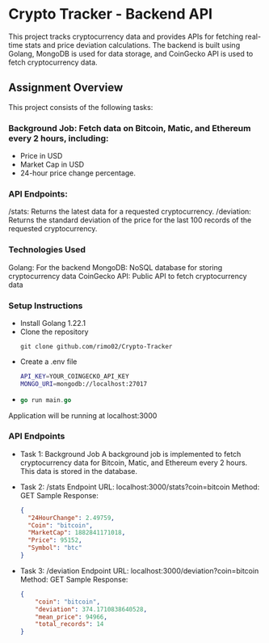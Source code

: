 # Crypto Tracker - Backend API
This project tracks cryptocurrency data and provides APIs for fetching real-time stats and price deviation calculations. The backend is built using Golang, MongoDB is used for data storage, and CoinGecko API is used to fetch cryptocurrency data.


## Assignment Overview
This project consists of the following tasks:

### Background Job: Fetch data on Bitcoin, Matic, and Ethereum every 2 hours, including:
- Price in USD
- Market Cap in USD
- 24-hour price change percentage.

### API Endpoints:
/stats: Returns the latest data for a requested cryptocurrency.
/deviation: Returns the standard deviation of the price for the last 100 records of the requested cryptocurrency. 

### Technologies Used
Golang: For the backend
MongoDB: NoSQL database for storing cryptocurrency data
CoinGecko API: Public API to fetch cryptocurrency data

### Setup Instructions
- Install Golang 1.22.1
- Clone the repository
  ``` git 
  git clone github.com/rimo02/Crypto-Tracker
  ```
- Create a .env file 
  ``` bash
  API_KEY=YOUR_COINGECKO_API_KEY
  MONGO_URI=mongodb://localhost:27017
  ```
- ``` go
  go run main.go
  ```
Application will be running at localhost:3000

### API Endpoints

- Task 1: Background Job
A background job is implemented to fetch cryptocurrency data for Bitcoin, Matic, and Ethereum every 2 hours. This data is stored in the database.

- Task 2: /stats Endpoint
    URL: localhost:3000/stats?coin=bitcoin
    Method: GET
    Sample Response:
    ``` json
    {
      "24HourChange": 2.49759,
      "Coin": "bitcoin",
      "MarketCap": 1882841171018,
      "Price": 95152,
      "Symbol": "btc"
    }
    ```
- Task 3: /deviation Endpoint
    URL: localhost:3000/deviation?coin=bitcoin
    Method: GET
    Sample Response:

    ``` json
    {
        "coin": "bitcoin",
        "deviation": 374.1710838640528,
        "mean_price": 94966,
        "total_records": 14
    }
    ```